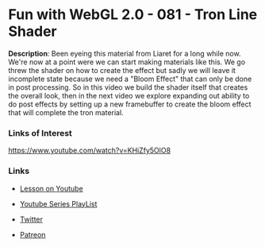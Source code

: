 # Fun with WebGL 2.0 - 081 - Tron Line Shader
**Description**:
Been eyeing this material from Liaret for a long while now. We're now at a point were we can start making materials like this. We go threw the shader on how to create the effect but sadly we will leave it incomplete state because we need a "Bloom Effect" that can only be done in post processing. So in this video we build the shader itself that creates the overall look, then in the next video we explore expanding out ability to do post effects by setting up a new framebuffer to create the bloom effect that will complete the tron material.


### Links of Interest
https://www.youtube.com/watch?v=KHiZfy5OlO8

### Links
* [Lesson on Youtube](https://youtu.be/DI498yX-6XM)
* [Youtube Series PlayList](https://www.youtube.com/playlist?list=PLMinhigDWz6emRKVkVIEAaePW7vtIkaIF)

* [Twitter](https://twitter.com/SketchpunkLabs)
* [Patreon](https://www.patreon.com/sketchpunk)